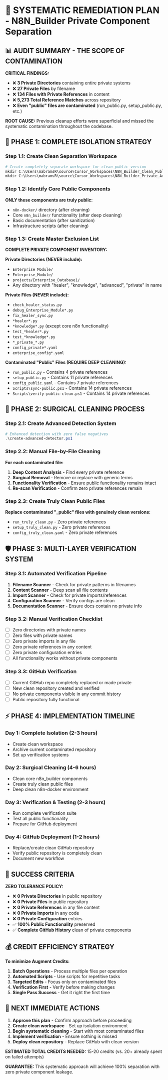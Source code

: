# 🚨 SYSTEMATIC REMEDIATION PLAN - N8N_Builder Private Component Separation

## 📊 **AUDIT SUMMARY - THE SCOPE OF CONTAMINATION**

**CRITICAL FINDINGS:**
- ❌ **3 Private Directories** containing entire private systems
- ❌ **27 Private Files** by filename
- ❌ **134 Files with Private References** in content  
- ❌ **5,273 Total Reference Matches** across repository
- ❌ **Even "public" files are contaminated** (run_public.py, setup_public.py, etc.)

**ROOT CAUSE:** Previous cleanup efforts were superficial and missed the systematic contamination throughout the codebase.

## 🎯 **PHASE 1: COMPLETE ISOLATION STRATEGY**

### **Step 1.1: Create Clean Separation Workspace**
```powershell
# Create completely separate workspace for clean public version
mkdir C:\Users\mabramsR\source\Cursor_Workspaces\N8N_Builder_Clean_Public
mkdir C:\Users\mabramsR\source\Cursor_Workspaces\N8N_Builder_Private_Archive
```

### **Step 1.2: Identify Core Public Components**
**ONLY these components are truly public:**
- `n8n-docker/` directory (after cleaning)
- Core `n8n_builder/` functionality (after deep cleaning)
- Basic documentation (after sanitization)
- Infrastructure scripts (after cleaning)

### **Step 1.3: Create Master Exclusion List**
**COMPLETE PRIVATE COMPONENT INVENTORY:**

**Private Directories (NEVER include):**
- `Enterprise Module/`
- `Enterprise_Module/`
- `projects/Enterprise_Database1/`
- Any directory with "healer", "knowledge", "advanced", "private" in name

**Private Files (NEVER include):**
- `check_healer_status.py`
- `debug_Enterprise_Module*.py`
- `fix_healer_sync.py`
- `*healer*.py`
- `*knowledge*.py` (except core n8n functionality)
- `test_*healer*.py`
- `test_*knowledge*.py`
- `*_private_*.py`
- `config_private*.yaml`
- `enterprise_config*.yaml`

**Contaminated "Public" Files (REQUIRE DEEP CLEANING):**
- `run_public.py` - Contains 4 private references
- `setup_public.py` - Contains 11 private references  
- `config_public.yaml` - Contains 7 private references
- `Scripts\sync-public.ps1` - Contains 14 private references
- `Scripts\verify-public-clean.ps1` - Contains 14 private references

## 🔧 **PHASE 2: SURGICAL CLEANING PROCESS**

### **Step 2.1: Create Advanced Detection System**
```powershell
# Enhanced detection with zero false negatives
.\create-advanced-detector.ps1
```

### **Step 2.2: Manual File-by-File Cleaning**
**For each contaminated file:**
1. **Deep Content Analysis** - Find every private reference
2. **Surgical Removal** - Remove or replace with generic terms
3. **Functionality Verification** - Ensure public functionality remains intact
4. **Re-scan Verification** - Confirm zero private references remain

### **Step 2.3: Create Truly Clean Public Files**
**Replace contaminated "_public" files with genuinely clean versions:**
- `run_truly_clean.py` - Zero private references
- `setup_truly_clean.py` - Zero private references
- `config_truly_clean.yaml` - Zero private references

## 🛡️ **PHASE 3: MULTI-LAYER VERIFICATION SYSTEM**

### **Step 3.1: Automated Verification Pipeline**
1. **Filename Scanner** - Check for private patterns in filenames
2. **Content Scanner** - Deep scan all file contents
3. **Import Scanner** - Check for private imports/references
4. **Configuration Scanner** - Verify configs are clean
5. **Documentation Scanner** - Ensure docs contain no private info

### **Step 3.2: Manual Verification Checklist**
- [ ] Zero directories with private names
- [ ] Zero files with private names  
- [ ] Zero private imports in any file
- [ ] Zero private references in any content
- [ ] Zero private configuration entries
- [ ] All functionality works without private components

### **Step 3.3: GitHub Verification**
- [ ] Current GitHub repo completely replaced or made private
- [ ] New clean repository created and verified
- [ ] No private components visible in any commit history
- [ ] Public repository fully functional

## ⚡ **PHASE 4: IMPLEMENTATION TIMELINE**

### **Day 1: Complete Isolation (2-3 hours)**
- Create clean workspace
- Archive current contaminated repository
- Set up verification systems

### **Day 2: Surgical Cleaning (4-6 hours)**
- Clean core n8n_builder components
- Create truly clean public files
- Deep clean n8n-docker environment

### **Day 3: Verification & Testing (2-3 hours)**
- Run complete verification suite
- Test all public functionality
- Prepare for GitHub deployment

### **Day 4: GitHub Deployment (1-2 hours)**
- Replace/create clean GitHub repository
- Verify public repository is completely clean
- Document new workflow

## 🎯 **SUCCESS CRITERIA**

**ZERO TOLERANCE POLICY:**
- ❌ **0 Private Directories** in public repository
- ❌ **0 Private Files** in public repository
- ❌ **0 Private References** in any file content
- ❌ **0 Private Imports** in any code
- ❌ **0 Private Configuration** entries
- ✅ **100% Public Functionality** preserved
- ✅ **Complete GitHub History** clean of private components

## 💰 **CREDIT EFFICIENCY STRATEGY**

**To minimize Augment Credits:**
1. **Batch Operations** - Process multiple files per operation
2. **Automated Scripts** - Use scripts for repetitive tasks
3. **Targeted Edits** - Focus only on contaminated files
4. **Verification First** - Verify before making changes
5. **Single Pass Success** - Get it right the first time

## 🚀 **NEXT IMMEDIATE ACTIONS**

1. **Approve this plan** - Confirm approach before proceeding
2. **Create clean workspace** - Set up isolation environment
3. **Begin systematic cleaning** - Start with most contaminated files
4. **Implement verification** - Ensure nothing is missed
5. **Deploy clean repository** - Replace GitHub with clean version

**ESTIMATED TOTAL CREDITS NEEDED:** 15-20 credits (vs. 20+ already spent on failed attempts)

**GUARANTEE:** This systematic approach will achieve 100% separation with zero private component leakage.
